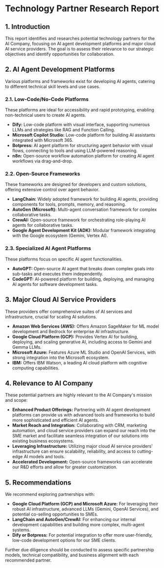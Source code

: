 # Technology Partner Research Report

## 1. Introduction

This report identifies and researches potential technology partners for the AI Company, focusing on AI agent development platforms and major cloud AI service providers. The goal is to assess their relevance to our strategic objectives and identify opportunities for collaboration.

## 2. AI Agent Development Platforms

Various platforms and frameworks exist for developing AI agents, catering to different technical skill levels and use cases.

### 2.1. Low-Code/No-Code Platforms

These platforms are ideal for accessibility and rapid prototyping, enabling non-technical users to create AI agents.

*   **Dify:** Low-code platform with visual interface, supporting numerous LLMs and strategies like RAG and Function Calling.
*   **Microsoft Copilot Studio:** Low-code platform for building AI assistants integrated with Microsoft 365.
*   **Botpress:** AI agent platform for structuring agent behavior with visual flows, connecting to tools and using LLM-powered reasoning.
*   **n8n:** Open-source workflow automation platform for creating AI agent workflows via drag-and-drop.

### 2.2. Open-Source Frameworks

These frameworks are designed for developers and custom solutions, offering extensive control over agent behavior.

*   **LangChain:** Widely adopted framework for building AI agents, providing components for tools, prompts, memory, and reasoning.
*   **AutoGen (Microsoft):** Multi-agent conversation framework for complex collaborative tasks.
*   **CrewAI:** Open-source framework for orchestrating role-playing AI agents for collaborative tasks.
*   **Google Agent Development Kit (ADK):** Modular framework integrating with the Google ecosystem (Gemini, Vertex AI).

### 2.3. Specialized AI Agent Platforms

These platforms focus on specific AI agent functionalities.

*   **AutoGPT:** Open-source AI agent that breaks down complex goals into sub-tasks and executes them independently.
*   **CodeGPT:** AI-powered platform for building, deploying, and managing AI agents for software development tasks.

## 3. Major Cloud AI Service Providers

These providers offer comprehensive suites of AI services and infrastructure, crucial for scaling AI solutions.

*   **Amazon Web Services (AWS):** Offers Amazon SageMaker for ML model development and Bedrock for enterprise AI infrastructure.
*   **Google Cloud Platform (GCP):** Provides Vertex AI for building, deploying, and scaling generative AI, including access to Gemini and Gemma LLMs.
*   **Microsoft Azure:** Features Azure ML Studio and OpenAI Services, with strong integration into the Microsoft ecosystem.
*   **IBM:** Offers IBM Watson, a leading AI cloud platform with cognitive computing capabilities.

## 4. Relevance to AI Company

These potential partners are highly relevant to the AI Company's mission and scope:

*   **Enhanced Product Offerings:** Partnering with AI agent development platforms can provide us with advanced tools and frameworks to build more sophisticated and efficient AI agents.
*   **Market Reach and Integration:** Collaborating with CRM, marketing automation, and cloud service providers can expand our reach into the SME market and facilitate seamless integration of our solutions into existing business ecosystems.
*   **Leveraging Infrastructure:** Utilizing major cloud AI service providers' infrastructure can ensure scalability, reliability, and access to cutting-edge AI models and tools.
*   **Accelerated Development:** Open-source frameworks can accelerate our R&D efforts and allow for greater customization.

## 5. Recommendations

We recommend exploring partnerships with:

*   **Google Cloud Platform (GCP) and Microsoft Azure:** For leveraging their robust AI infrastructure, advanced LLMs (Gemini, OpenAI Services), and potential co-selling opportunities to SMEs.
*   **LangChain and AutoGen/CrewAI:** For enhancing our internal development capabilities and building more complex, multi-agent systems.
*   **Dify or Botpress:** For potential integration to offer more user-friendly, low-code development options for our SME clients.

Further due diligence should be conducted to assess specific partnership models, technical compatibility, and business alignment with each recommended partner.